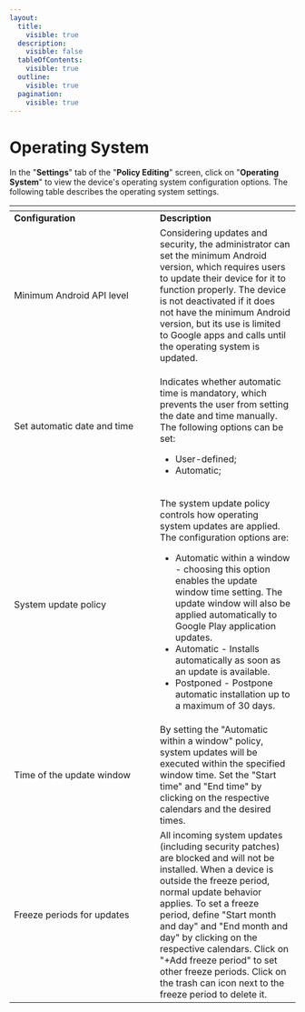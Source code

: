 ```yaml
---
layout:
  title:
    visible: true
  description:
    visible: false
  tableOfContents:
    visible: true
  outline:
    visible: true
  pagination:
    visible: true
---
```


# Operating System

In the "**Settings**" tab of the "**Policy Editing**" screen, click on "**Operating System**" to view the device's operating system configuration options. The following table describes the operating system settings.

<table data-header-hidden><thead><tr><th width="241"></th><th></th></tr></thead><tbody><tr><td><strong>Configuration</strong></td><td><strong>Description</strong></td></tr><tr><td>Minimum Android API level</td><td>Considering updates and security, the administrator can set the minimum Android version, which requires users to update their device for it to function properly. The device is not deactivated if it does not have the minimum Android version, but its use is limited to Google apps and calls until the operating system is updated.</td></tr><tr><td>Set automatic date and time</td><td><p>Indicates whether automatic time is mandatory, which prevents the user from setting the date and time manually. The following options can be set:</p><ul><li>User-defined;</li><li>Automatic;</li></ul></td></tr><tr><td>System update policy</td><td><p>The system update policy controls how operating system updates are applied. The configuration options are:</p><ul><li>Automatic within a window - choosing this option enables the update window time setting. The update window will also be applied automatically to Google Play application updates.</li><li>Automatic - Installs automatically as soon as an update is available.</li><li>Postponed - Postpone automatic installation up to a maximum of 30 days.</li></ul></td></tr><tr><td>Time of the update window</td><td>By setting the "Automatic within a window" policy, system updates will be executed within the specified window time. Set the "Start time" and "End time" by clicking on the respective calendars and the desired times.</td></tr><tr><td>Freeze periods for updates</td><td>All incoming system updates (including security patches) are blocked and will not be installed. When a device is outside the freeze period, normal update behavior applies. To set a freeze period, define "Start month and day" and "End month and day" by clicking on the respective calendars. Click on "+Add freeze period" to set other freeze periods. Click on the trash can icon next to the freeze period to delete it.</td></tr></tbody></table>
